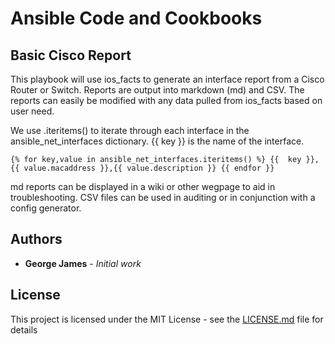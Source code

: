 # Ansible Code and Cookbooks



## Basic Cisco Report
  This playbook will use ios_facts to generate an interface report from a Cisco Router or Switch.  Reports are output into markdown (md) and CSV.   The reports can easily be modified with any data pulled from ios_facts based on user need.   

  We use .iteritems() to iterate through each interface in the ansible_net_interfaces dictionary.  {{ key }} is the name of the interface.  

`{% for key,value in ansible_net_interfaces.iteritems() %}
{{  key }},{{ value.macaddress }},{{ value.description }}
{{ endfor }}`

md reports can be displayed in a wiki or other wegpage to aid in troubleshooting.  CSV files can be used in auditing or in conjunction with a config generator.   




## Authors

* **George James** - *Initial work* 


## License

This project is licensed under the MIT License - see the [LICENSE.md](LICENSE.md) file for details

